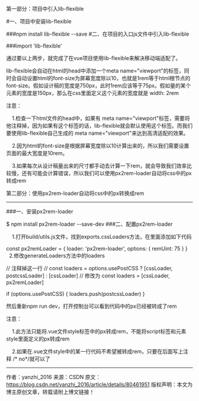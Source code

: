 第一部分：项目中引入lib-flexible

#一、项目中安装lib-flexible

###npm install lib-flexible --save
#二、在项目的入口js文件中引入lib-flexible

###import 'lib-flexible'

通过要以上两步，就完成了在vue项目使用lib-flexible来解决移动端适配了。

lib-flexible会自动在html的head中添加一个meta name="viewport"的标签，同时会自动设置html的font-size为屏幕宽度除以10，也就是1rem等于html根节点的font-size。假如设计稿的宽度是750px，此时1rem应该等于75px。假如量的某个元素的宽度是150px，那么在css里面定义这个元素的宽度就是 width: 2rem

注意：

    1.检查一下html文件的head中，如果有 meta name="viewport"标签，需要将他注释掉，因为如果有这个标签的话，lib-flexible就会默认使用这个标签。而我们要使用lib-flexible自己生成的 meta name="viewport"来达到高清适配的效果。

    2.因为html的font-size是根据屏幕宽度除以10计算出来的，所以我们需要设置页面的最大宽度是10rem。

    3.如果每次从设计稿量出来的尺寸都手动去计算一下rem，就会导致我们效率比较慢，还有可能会计算错误，所以我们可以使用px2rem-loader自动将css中的px转成rem


第二部分：使用px2rem-loader自动将css中的px转换成rem


--------------------- 

###一、安装px2rem-loader

$  npm install px2rem-loader --save-dev
###二、配置px2rem-loader

    1.打开build/utils.js文件，找到exports.cssLoaders方法，在里面添加如下代码

const px2remLoader = {
    loader: 'px2rem-loader',
    options: {
      remUint: 75
    }
  }
    2.修改generateLoaders方法中的loaders

// 注释掉这一行
// const loaders = options.usePostCSS ? [cssLoader, postcssLoader] : [cssLoader]
// 修改为
const loaders = [cssLoader, px2remLoader]

if (options.usePostCSS) {
  loaders.push(postcssLoader)
}

然后重新npm run dev，打开控制台可以看到代码中的px已经被转成了rem

注意：

    1.此方法只能将.vue文件style标签中的px转成rem，不能将script标签和元素style里面定义的px转成rem

    2.如果在.vue文件style中的某一行代码不希望被转成rem，只要在后面写上注释 /* no*/就可以了

--------------------- 
作者：yanzhi_2016 
来源：CSDN 
原文：https://blog.csdn.net/yanzhi_2016/article/details/80461951 
版权声明：本文为博主原创文章，转载请附上博文链接！
